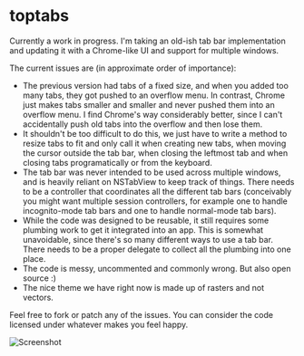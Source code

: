 # toptabs

Currently a work in progress. I'm taking an old-ish tab bar implementation and updating it with a Chrome-like UI and support for multiple windows.

The current issues are (in approximate order of importance):

* The previous version had tabs of a fixed size, and when you added too many tabs, they got pushed to an overflow menu. In contrast, Chrome just makes tabs smaller and smaller and never pushed them into an overflow menu. I find Chrome's way considerably better, since I can't accidentally push old tabs into the overflow and then lose them.
 * It shouldn't be too difficult to do this, we just have to write a method to resize tabs to fit and only call it when creating new tabs, when moving the cursor outside the tab bar, when closing the leftmost tab and when closing tabs programatically or from the keyboard.
* The tab bar was never intended to be used across multiple windows, and is heavily reliant on NSTabView to keep track of things. There needs to be a controller that coordinates all the different tab bars (conceivably you might want multiple session controllers, for example one to handle incognito-mode tab bars and one to handle normal-mode tab bars).
* While the code was designed to be reusable, it still requires some plumbing work to get it integrated into an app. This is somewhat unavoidable, since there's so many different ways to use a tab bar. There needs to be a proper delegate to collect all the plumbing into one place.
* The code is messy, uncommented and commonly wrong. But also open source :)
* The nice theme we have right now is made up of rasters and not vectors.

Feel free to fork or patch any of the issues. You can consider the code licensed under whatever makes you feel happy.

![Screenshot](http://fileability.net/snaps/awesometabs.png)